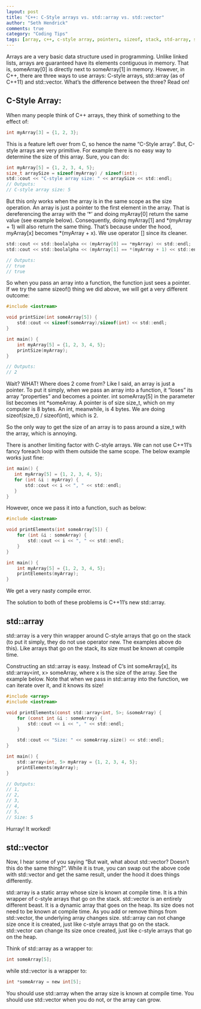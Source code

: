 ```yaml
--- 
layout: post
title: "C++: C-Style arrays vs. std::array vs. std::vector"
author: "Seth Hendrick"
comments: true
category: "Coding Tips"
tags: [array, c++, c-style array, pointers, sizeof, stack, std-array, std-vector, vector]
---
```


Arrays are a very basic data structure used in programming.  Unlike linked lists, arrays are guaranteed have its elements contiguous in memory.  That is, someArray[0] is directly next to someArray[1] in memory.  However, in C++, there are three ways to use arrays:  C-style arrays, std::array (as of C++11) and std::vector.  What’s the difference between the three? Read on!

## C-Style Array:

When many people think of C++ arrays, they think of something to the effect of:

```c
int myArray[3] = {1, 2, 3};
```

This is a feature left over from C, so hence the name “C-Style array”.  But, C-style arrays are very primitive.  For example there is no easy way to determine the size of this array.  Sure, you can do:

```c
int myArray[5] = {1, 2, 3, 4, 5};
size_t arraySize = sizeof(myArray) / sizeof(int);
std::cout << "C-style array size: " << arraySize << std::endl;
// Outputs:
// C-style array size: 5
```

But this only works when the array is in the same scope as the size operation.  An array is just a pointer to the first element in the array.  That is dereferencing the array with the ‘*’ and doing myArray[0] return the same value (see example below).  Consequently, doing myArray[1] and *(myArray + 1) will also return the same thing.  That’s because under the hood, myArray[x] becomes *(myArray + x).  We use operator [] since its cleaner.

```c
std::cout << std::boolalpha << (myArray[0] == *myArray) << std::endl;
std::cout << std::boolalpha << (myArray[1] == *(myArray + 1) << std::endl;

// Outputs:
// true
// true
```

So when you pass an array into a function, the function just sees a pointer. If we try the same sizeof() thing we did above, we will get a very different outcome:

```c
#include <iostream>

void printSize(int someArray[5]) {
    std::cout << sizeof(someArray)/sizeof(int) << std::endl;
}

int main() {
    int myArray[5] = {1, 2, 3, 4, 5};
    printSize(myArray);
}

// Outputs:
// 2
```

Wait? WHAT! Where does 2 come from?  Like I said, an array is just a pointer.  To put it simply, when we pass an array into a function, it “loses” its array “properties” and becomes a pointer.  int someArray[5] in the parameter list becomes int *someArray.  A pointer is of size size_t, which on my computer is 8 bytes.  An int, meanwhile, is 4 bytes.  We are doing sizeof(size_t) / sizeof(int), which is 2.

So the only way to get the size of an array is to pass around a size_t with the array, which is annoying.

There is another limiting factor with C-style arrays.  We can not use C++11’s fancy foreach loop with them outside the same scope.  The below example works just fine:

```c
int main() {
   int myArray[5] = {1, 2, 3, 4, 5};
   for (int &i : myArray) {
       std::cout << i << ", " << std::endl;
   }
}
```

However, once we pass it into a function, such as below:

```c
#include <iostream>

void printElements(int someArray[5]) {
    for (int &i : someArray) {
        std::cout << i << ", " << std::endl;
    }
}

int main() {
    int myArray[5] = {1, 2, 3, 4, 5};
    printElements(myArray);
}
```

We get a very nasty compile error.

The solution to both of these problems is C++11’s new std::array.

## std::array

std::array is a very thin wrapper around C-style arrays that go on the stack (to put it simply, they do not use operator new.  The examples above do this).  Like arrays that go on the stack, its size must be known at compile time.

Constructing an std::array is easy.  Instead of C’s int someArray[x], its std::array<int, x> someArray, where x is the size of the array.  See the example below.  Note that when we pass in std::array into the function, we can iterate over it, and it knows its size!

```c
#include <array>
#include <iostream>

void printElements(const std::array<int, 5>; &someArray) {
    for (const int &i : someArray) {
        std::cout << i << ", " << std::endl;
    }

    std::cout << "Size: " << someArray.size() << std::endl;
}

int main() {
    std::array<int, 5> myArray = {1, 2, 3, 4, 5};
    printElements(myArray);
}

// Outputs:
// 1,
// 2,
// 3,
// 4,
// 5,
// Size: 5
```

Hurray! It worked!

## std::vector

Now, I hear some of you saying “But wait, what about std::vector? Doesn’t this do the same thing?”.  While it is true, you can swap out the above code with std::vector and get the same result, under the hood it does things differently.

std::array is a static array whose size is known at compile time.  It is a thin wrapper of c-style arrays that go on the stack.  std::vector is an entirely different beast.  It is a dynamic array that goes on the heap. Its size does not need to be known at compile time.  As you add or remove things from std::vector, the underlying array changes size.  std::array can not change size once it is created, just like c-style arrays that go on the stack.  std::vector can change its size once created, just like c-style arrays that go on the heap.

Think of std::array as a wrapper to:

```c
int someArray[5];
```

while std::vector is a wrapper to:

```c
int *someArray = new int[5];
```

You should use std::array when the array size is known at compile time.  You should use std::vector when you do not, or the array can grow.

